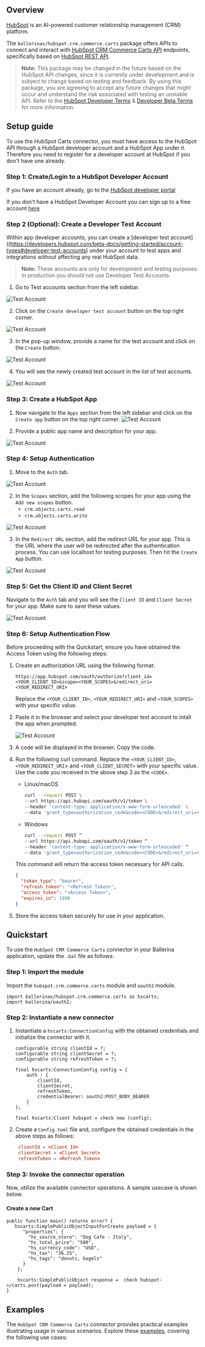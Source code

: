 ## Overview

[HubSpot](https://www.hubspot.com) is an AI-powered customer relationship management (CRM) platform. 

The `ballerinax/hubspot.crm.commerce.carts` package offers APIs to connect and interact with [HubSpot CRM Commerce Carts API](https://developers.hubspot.com/docs/reference/api/crm/commerce/carts) endpoints, specifically based on [HubSpot REST API](https://developers.hubspot.com/docs/reference/api).

> **Note:** This package may be changed in the future based on the HubSpot API changes, since it is currently under development and is subject to change based on testing and feedback. By using this package, you are agreeing to accept any future changes that might occur and understand the risk associated with testing an unstable API. Refer to the [HubSpot Developer Terms](https://legal.hubspot.com/developer-terms) & [Developer Beta Terms](https://legal.hubspot.com/developerbetaterms) for more information.

## Setup guide

To use the HubSpot Carts connector, you must have access to the HubSpot API through a HubSpot developer account and a HubSpot App under it. Therefore you need to register for a developer account at HubSpot if you don't have one already.

### Step 1: Create/Login to a HubSpot Developer Account

If you have an account already, go to the [HubSpot developer portal](https://app.hubspot.com/)

If you don't have a HubSpot Developer Account you can sign up to a free account [here](https://developers.hubspot.com/get-started)

### Step 2 (Optional): Create a Developer Test Account

Within app developer accounts, you can create a [developer test account]((https://developers.hubspot.com/beta-docs/getting-started/account-types#developer-test-accounts) under your account to test apps and integrations without affecting any real HubSpot data.

> **Note:** These accounts are only for development and testing purposes. In production you should not use Developer Test Accounts.

1. Go to Test accounts section from the left sidebar.

![Test Account](https://raw.githubusercontent.com/ballerina-platform/module-ballerinax-hubspot.crm.commerce.carts/main/docs/setup/resources/test-account.png)

2. Click on the `Create developer test account` button on the top right corner.

![Test Account](https://raw.githubusercontent.com/ballerina-platform/module-ballerinax-hubspot.crm.commerce.carts/main/docs/setup/resources/create-test-account.png)

3. In the pop-up window, provide a name for the test account and click on the `Create` button.

![Test Account](https://raw.githubusercontent.com/ballerina-platform/module-ballerinax-hubspot.crm.commerce.carts/main/docs/setup/resources/create-account.png)

4. You will see the newly created test account in the list of test accounts.

![Test Account](https://raw.githubusercontent.com/ballerina-platform/module-ballerinax-hubspot.crm.commerce.carts/main/docs/setup/resources/test-account-portal.png)

### Step 3: Create a HubSpot App

1. Now navigate to the `Apps` section from the left sidebar and click on the `Create app` button on the top right corner.
![Test Account](https://raw.githubusercontent.com/ballerina-platform/module-ballerinax-hubspot.crm.commerce.carts/main/docs/setup/resources/create-app.png)

2. Provide a public app name and description for your app.

![Test Account](https://raw.githubusercontent.com/ballerina-platform/module-ballerinax-hubspot.crm.commerce.carts/main/docs/setup/resources/app-name-desc.png)

### Step 4: Setup Authentication

1. Move to the `Auth` tab.

![Test Account](https://raw.githubusercontent.com/ballerina-platform/module-ballerinax-hubspot.crm.commerce.carts/main/docs/setup/resources/config-auth.png)

2. In the `Scopes` section, add the following scopes for your app using the `Add new scopes` button.
   - `crm.objects.carts.read`
   - `crm.objects.carts.write`

![Test Account](https://raw.githubusercontent.com/ballerina-platform/module-ballerinax-hubspot.crm.commerce.carts/main/docs/setup/resources/add-scopes.png)

3. In the `Redirect URL` section, add the redirect URL for your app. This is the URL where the user will be redirected after the authentication process. You can use localhost for testing purposes. Then hit the `Create App` button.

![Test Account](https://raw.githubusercontent.com/ballerina-platform/module-ballerinax-hubspot.crm.commerce.carts/main/docs/setup/resources/redirect-url.png)

### Step 5: Get the Client ID and Client Secret

Navigate to the `Auth` tab and you will see the `Client ID` and `Client Secret` for your app. Make sure to save these values.

![Test Account](https://raw.githubusercontent.com/ballerina-platform/module-ballerinax-hubspot.crm.commerce.carts/main/docs/setup/resources/client-id-secret.png)

### Step 6: Setup Authentication Flow

Before proceeding with the Quickstart, ensure you have obtained the Access Token using the following steps:

1. Create an authorization URL using the following format:

   ```
   https://app.hubspot.com/oauth/authorize?client_id=<YOUR_CLIENT_ID>&scope=<YOUR_SCOPES>&redirect_uri=<YOUR_REDIRECT_URI>
   ```

   Replace the `<YOUR_CLIENT_ID>`, `<YOUR_REDIRECT_URI>` and `<YOUR_SCOPES>` with your specific value.

2. Paste it in the browser and select your developer test account to intall the app when prompted.

   ![Test Account](https://raw.githubusercontent.com/ballerina-platform/module-ballerinax-hubspot.crm.commerce.carts/main/docs/setup/resources/hubspot-oauth-consent-screen.png)

3. A code will be displayed in the browser. Copy the code.

4. Run the following curl command. Replace the `<YOUR_CLIENT_ID>`, `<YOUR_REDIRECT_URI`> and `<YOUR_CLIENT_SECRET>` with your specific value. Use the code you received in the above step 3 as the `<CODE>`.

   - Linux/macOS

     ```bash
     curl --request POST \
     --url https://api.hubapi.com/oauth/v1/token \
     --header 'content-type: application/x-www-form-urlencoded' \
     --data 'grant_type=authorization_code&code=<CODE>&redirect_uri=<YOUR_REDIRECT_URI>&client_id=<YOUR_CLIENT_ID>&client_secret=<YOUR_CLIENT_SECRET>'
     ```
   - Windows

     ```bash
     curl --request POST ^
     --url https://api.hubapi.com/oauth/v1/token ^
     --header 'content-type: application/x-www-form-urlencoded' ^
     --data 'grant_type=authorization_code&code=<CODE>&redirect_uri=<YOUR_REDIRECT_URI>&client_id=<YOUR_CLIENT_ID>&client_secret=<YOUR_CLIENT_SECRET>'
     ```

   This command will return the access token necessary for API calls.

   ```json
   {
     "token_type": "bearer",
     "refresh_token": "<Refresh Token>",
     "access_token": "<Access Token>",
     "expires_in": 1800
   }
   ```

5. Store the access token securely for use in your application.

## Quickstart

To use the `HubSpot CRM Commerce Carts` connector in your Ballerina application, update the `.bal` file as follows:

### Step 1: Import the module

Import the `hubspot.crm.commerce.carts` module and `oauth2` module.

```ballerina
import ballerinax/hubspot.crm.commerce.carts as hscarts;
import ballerina/oauth2;
```
### Step 2: Instantiate a new connector

1. Instantiate a `hscarts:ConnectionConfig` with the obtained credentials and initialize the connector with it.

    ```ballerina 
    configurable string clientId = ?;
    configurable string clientSecret = ?;
    configurable string refreshToken = ?;

    final hscarts:ConnectionConfig config = {
        auth : {
            clientId,
            clientSecret,
            refreshToken,
            credentialBearer: oauth2:POST_BODY_BEARER
        }
    };

    final hscarts:Client hubspot = check new (config); 
    ```

2. Create a `Config.toml` file and, configure the obtained credentials in the above steps as follows:

   ```toml
    clientId = <Client Id>
    clientSecret = <Client Secret>
    refreshToken = <Refresh Token>
   ```

### Step 3: Invoke the connector operation

Now, utilize the available connector operations. A sample usecase is shown below.

#### Create a new Cart

```ballerina
public function main() returns error? {
   hscarts:SimplePublicObjectInputForCreate payload = {
      "properties": {
        "hs_source_store": "Dog Cafe - Italy",
        "hs_total_price": "500",
        "hs_currency_code": "USD",
        "hs_tax": "36.25",
        "hs_tags": "donuts, bagels"
      }
    };

    hscarts:SimplePublicObject response =  check hubspot->/carts.post(payload = payload);
}
```

## Examples

The `HubSpot CRM Commerce Carts` connector provides practical examples illustrating usage in various scenarios. Explore these [examples](https://github.com/module-ballerinax-hubspot.crm.commerce.carts/tree/main/examples/), covering the following use cases:
